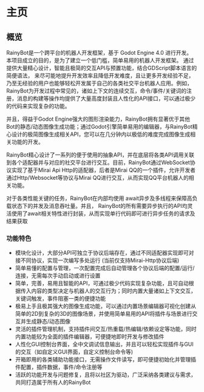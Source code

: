 # 主页

## 概览

RainyBot是一个跨平台的机器人开发框架，基于 Godot Engine 4.0 进行开发。 本项目成立的目的，是为了建立一个低门槛，简单易用的机器人开发框架。 通过提供大量精心设计，智能且极简的交互API与预置功能，结合GDScript脚本语言的简便语法， 来尽可能地提升开发效率且降低开发难度，且让更多开发经验不足，乃至无经验的用户也能够轻松开发属于自己的各类社交平台机器人应用。例如，RainyBot为开发过程中常见的，诸如上下文的连续交互，命令/事件/关键词的注册，消息的构建等操作均提供了大量高度封装且人性化的API接口，可以通过极少的代码来实现复杂的功能。

并且，得益于Godot Engine强大的图形渲染能力，RainyBot拥有显著优于其他Bot的静态/动态图像生成功能；通过Godot引擎简单易用的编辑器，与RainyBot精心设计的极简图像生成相关API，您可以在几分钟内以极低的难度完成图像生成相关功能的开发。

RainyBot精心设计了一系列的便于使用的抽象API，并在底层将各类API调用关联到各个适配器并与对应的社交平台进行交互。目前，RainyBot通过WebSocket协议实现了基于Mirai Api Http的适配器，后者是Mirai QQ的一个插件，允许开发者通过Http/Websocket等协议与Mirai QQ进行交互，从而实现QQ平台机器人的相关功能。

对于各类性能关键的任务，RainyBot在内部均使用 await异步及多线程来保障高负载状态下的并发及消息吞吐量。并且， RainyBot的所有需要异步执行的API均灵活使用了await相关特性进行封装，从而实现单行代码即可进行异步任务的请求及结果获取

### 功能特色

* 模块化设计，大部分API可独立于协议后端存在，通过不同适配器实现即可对接不同协议，实现一次编写多处运行 (当前仅支持Mirai-Http协议后端)
* 简单易懂的配置与管理，一次配置完成后自动管理各个协议后端的配置/运行/连接，无需每次手动启动或进行设置
* 简单，完善，易用且智能的API，可通过极少代码实现复杂功能，且可自动根据传入内容的类型决定与机器人的交互行为；同时内置大量诸如上下文交互，关键词触发，事件阻塞一类的便捷功能
* 极易上手且极其强大的图像生成功能，可以通过内置场景编辑器可视化创建从简单的2D到复杂的3D的图像场景，并使用简单易用的API将插件与场景进行交互并生成静态/动态图像
* 灵活的插件管理机制，支持插件间交互/热重载/热编辑/依赖设定等功能，同时内置功能较为全面的插件编辑器，可便捷地即时开发与修改插件
* 人性化GUI控制台界面，全中文调试信息输出，并且可以轻松实现插件与GUI的交互（如自定义GUI界面，自定义控制台命令等)
* 开箱即用的各类辅助功能接口，无需操作文件读写，即可便捷初始化并管理插件配置，插件数据，事件/命令注册等
* 活跃的功能开发与问题修复，且将以社区为驱动，广泛采纳各类建议与需求，共同打造属于所有人的RainyBot
